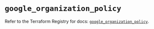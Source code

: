 # `google_organization_policy`

Refer to the Terraform Registry for docs: [`google_organization_policy`](https://registry.terraform.io/providers/hashicorp/google/6.43.0/docs/resources/organization_policy).
